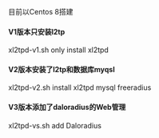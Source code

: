 目前以Centos 8搭建

#### V1版本只安装l2tp ####
xl2tpd-v1.sh only install xl2tpd

#### V2版本安装了l2tp和数据库myqsl ####
xl2tpd-v2.sh install xl2tpd mysql freeradius

#### V3版本添加了daloradius的Web管理 ####
xl2tpd-vs.sh add Daloradius
